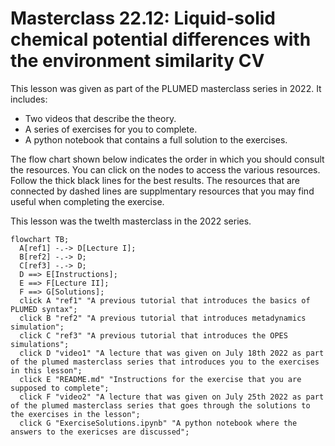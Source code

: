 # Masterclass 22.12: Liquid-solid chemical potential differences with the environment similarity CV

This lesson was given as part of the PLUMED masterclass series in 2022.  It includes:

* Two videos that describe the theory. 
* A series of exercises for you to complete.
* A python notebook that contains a full solution to the exercises.

The flow chart shown below indicates the order in which you should consult the resources.  You can click on the nodes to access the various resources.  Follow the thick black lines for the best results.  The resources that are connected by dashed lines are supplmentary resources that you may find useful when completing the exercise.

This lesson was the twelth masterclass in the 2022 series.

```mermaid
flowchart TB;
  A[ref1] -.-> D[Lecture I];
  B[ref2] -.-> D;
  C[ref3] -.-> D;
  D ==> E[Instructions];
  E ==> F[Lecture II];
  F ==> G[Solutions];
  click A "ref1" "A previous tutorial that introduces the basics of PLUMED syntax";
  click B "ref2" "A previous tutorial that introduces metadynamics simulation";
  click C "ref3" "A previous tutorial that introduces the OPES simulations";
  click D "video1" "A lecture that was given on July 18th 2022 as part of the plumed masterclass series that introduces you to the exercises in this lesson";
  click E "README.md" "Instructions for the exercise that you are supposed to complete";
  click F "video2" "A lecture that was given on July 25th 2022 as part of the plumed masterclass series that goes through the solutions to the exercises in the lesson";
  click G "ExerciseSolutions.ipynb" "A python notebook where the answers to the exericses are discussed";
```
